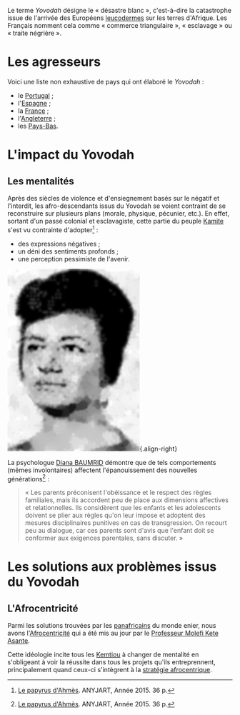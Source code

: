<!-- TITLE: Yovodah (traite négriègre, commerce triangulaire, esclavage) -->
<!-- SUBTITLE: Définition du terme Yovodah -->

Le terme *Yovodah* désigne le « désastre blanc », c'est-à-dire la catastrophe issue de l'arrivée des Européens [leucodermes](/terminologie/francais/leucoderme) sur les terres d'Afrique. Les Français nomment cela comme « commerce triangulaire », « esclavage » ou « traite négrière ».

# Les agresseurs
Voici une liste non exhaustive de pays qui ont élaboré le *Yovodah* :
* le [Portugal](/geographie/pays/europe/ouest/portugal) ;
* l'[Espagne](/geographie/pays/europe/ouest/espagne) ;
* la [France](/geographie/pays/europe/ouest/france) ;
* l'[Angleterre](/geographie/pays/europe/ouest/angleterre) ;
* les [Pays-Bas](/geographie/pays/europe/ouest/pays-bas).

# L'impact du Yovodah
## Les mentalités
Après des siècles de violence et d'ensiegnement basés sur le négatif et l'interdit, les afro-descendants issus du Yovodah se voient contraint de se reconstruire sur plusieurs plans (morale, physique, pécunier, etc.). En effet, sortant d'un passé colonial et esclavagiste, cette partie du peuple [Kamite](/peuple/afrique/nord-est/empire/kmt/kemtiou) s'est vu contrainte d'adopter[^1] :
* des expressions négatives ;
* un déni des sentiments profonds ;
* une perception pessimiste de l'avenir.

![Diana Blumberg Baumrind 2 C 1965](/uploads/personnalite/diana-blumberg-baumrind-2-c-1965.png "Diana Blumberg Baumrind, en 1965"){.align-right}

La psychologue [Diana BAUMRID](https://fr.wikipedia.org/wiki/Diana_Baumrind) démontre que de tels comportements (mêmes involontaires) affectent l'épanouissement des nouvelles générations[^1] :
> « Les parents préconisent l'obéissance et le respect des règles familiales, mais ils accordent peu de place aux dimensions affectives et relationnelles. Ils considèrent que les enfants et les adolescents doivent se plier aux règles qu'on leur impose et adoptent des mesures disciplinaires punitives en cas de transgression. On recourt peu au dialogue, car ces parents sont d'avis que l'enfant doit se conformer aux exigences parentales, sans discuter. »

# Les solutions aux problèmes issus du Yovodah
## L'Afrocentricité
Parmi les solutions trouvées par les [panafricains](/ideologie/mouvement-panafricain) du monde enier, nous avons l'[Afrocentricité](/ideologie/afrocentricite) qui a été mis au jour par le [Professeur Molefi Kete Asante](/personnalite/homme/polymathe/tarana/nord/pays/etats-unis/molefi-kete-asante).

Cette idéologie incite tous les [Kemtiou](/peuple/afrique/nord-est/empire/kmt/kemtiou) à changer de mentalité en s'obligeant à voir la réussite dans tous les projets qu'ils entreprennent, principalement quand ceux-ci s'intègrent à la [stratégie afrocentrique](/ideologie/afrocentricite/strategie-afroncentrique).


[^1]: [Le papyrus d'Ahmès](/ouvrage/revue/caraibes/sud/departement/madinina/le-papyrus-d-ahmes). ANYJART, Année 2015. 36 p.
